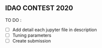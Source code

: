 ## IDAO CONTEST 2020


TO DO : 
- [ ] Add detail each jupyter file in description
- [ ] Tuning parameters
- [ ] Create submission